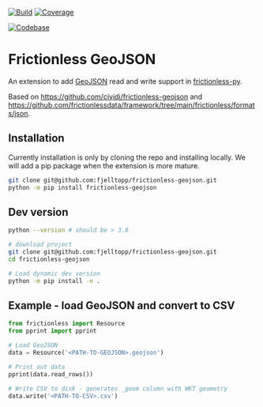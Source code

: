 [![Build](https://img.shields.io/github/workflow/status/fjelltopp/frictionless-geojson/main/main)](https://github.com/fjelltopp/frictionless-geojson/actions)
[![Coverage](https://img.shields.io/codecov/c/github/fjelltopp/frictionless-geojson/main)](https://codecov.io/gh/fjelltopp/frictionless-geojson)
<!-- [![Registry](https://img.shields.io/pypi/v/frictionless_geojson.svg)](https://pypi.python.org/pypi/frictionless_geojson) -->
[![Codebase](https://img.shields.io/badge/github-main-brightgreen)](https://github.com/fjelltopp/frictionless-geojson)

# Frictionless GeoJSON

An extension to add [GeoJSON](https://geojson.org/geojson-spec.html) read and write support in [frictionless-py](https://framework.frictionlessdata.io).

Based on https://github.com/cividi/frictionless-geojson and https://github.com/frictionlessdata/framework/tree/main/frictionless/formats/json.

## Installation

Currently installation is only by cloning the repo and installing locally.
We will add a pip package when the extension is more mature.

```sh
git clone git@github.com:fjelltopp/frictionless-geojson.git
python -m pip install frictionless-geojson
```

## Dev version

```sh
python --version # should be > 3.8

# download project
git clone git@github.com:fjelltopp/frictionless-geojson.git
cd frictionless-geojson

# Load dynamic dev version
python -m pip install -e .
```

## Example - load GeoJSON and convert to CSV

```python
from frictionless import Resource
from pprint import pprint

# Load GeoJSON
data = Resource('<PATH-TO-GEOJSON>.geojson')

# Print out data
pprint(data.read_rows())

# Write CSV to disk - generates _geom column with WKT geometry
data.write('<PATH-TO-CSV>.csv')
```
